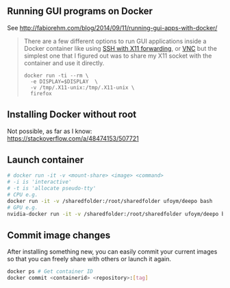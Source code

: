 ## Running GUI programs on Docker
See http://fabiorehm.com/blog/2014/09/11/running-gui-apps-with-docker/

> There are a few different options to run GUI applications inside a Docker container like using [SSH with X11 forwarding](http://blog.docker.com/2013/07/docker-desktop-your-desktop-over-ssh-running-inside-of-a-docker-container/), or [VNC](http://stackoverflow.com/a/16311264) but the simplest one that I figured out was to share my X11 socket with the container and use it directly.
> ```
> docker run -ti --rm \
>   -e DISPLAY=$DISPLAY  \
>   -v /tmp/.X11-unix:/tmp/.X11-unix \
>   firefox
> ```

## Installing Docker without root
Not possible, as far as I know: https://stackoverflow.com/a/48474153/507721

## Launch container
```bash
# docker run -it -v <mount-share> <image> <command>
# -i is 'interactive'
# -t is 'allocate pseudo-tty'
# CPU e.g.
docker run -it -v /sharedfolder:/root/sharedfolder ufoym/deepo bash
# GPU e.g.
nvidia-docker run -it -v /sharedfolder:/root/sharedfolder ufoym/deepo bash
```

## Commit image changes

After installing something new, you can easily commit your current images so that you can freely share with others or launch it again.
```bash
docker ps # Get container ID
docker commit <containerid> <repository>:[tag]

```
<!--stackedit_data:
eyJoaXN0b3J5IjpbMjA4OTUxNzk0NiwtMTM5OTI3MzU0MiwtNT
Y5Mzk0MTkwXX0=
-->